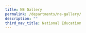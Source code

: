 ```yaml
---
title: NE Gallery
permalink: /departments/ne-gallery/
description: ""
third_nav_title: National Education
---
```


